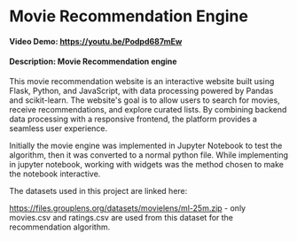# Movie Recommendation Engine
#### Video Demo:  https://youtu.be/Podpd687mEw
#### Description: Movie Recommendation engine

This movie recommendation website is an interactive website built using Flask, Python, and JavaScript, with data processing powered by Pandas and scikit-learn. The website's goal is to allow users to search for movies, receive recommendations, and explore curated lists. By combining backend data processing with a responsive frontend, the platform provides a seamless user experience.

Initially the movie engine was implemented in Jupyter Notebook to test the algorithm, then it was converted to a normal python file. While implementing in jupyter notebook, working with widgets was the method chosen to make the notebook interactive.

The datasets used in this project are linked here:

https://files.grouplens.org/datasets/movielens/ml-25m.zip - only movies.csv and ratings.csv are used from this dataset for the recommendation algorithm.

